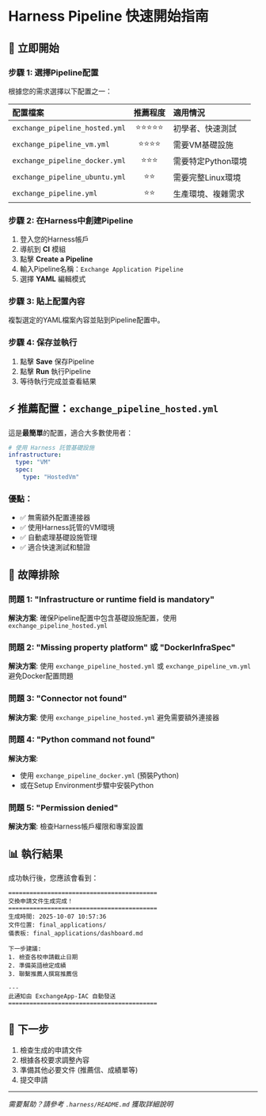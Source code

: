 # Harness Pipeline 快速開始指南

## 🚀 立即開始

### 步驟 1: 選擇Pipeline配置
根據您的需求選擇以下配置之一：

| 配置檔案 | 推薦程度 | 適用情況 |
|:---|:---:|:---|
| `exchange_pipeline_hosted.yml` | ⭐⭐⭐⭐⭐ | 初學者、快速測試 |
| `exchange_pipeline_vm.yml` | ⭐⭐⭐⭐ | 需要VM基礎設施 |
| `exchange_pipeline_docker.yml` | ⭐⭐⭐ | 需要特定Python環境 |
| `exchange_pipeline_ubuntu.yml` | ⭐⭐ | 需要完整Linux環境 |
| `exchange_pipeline.yml` | ⭐⭐ | 生產環境、複雜需求 |

### 步驟 2: 在Harness中創建Pipeline

1. 登入您的Harness帳戶
2. 導航到 **CI** 模組
3. 點擊 **Create a Pipeline**
4. 輸入Pipeline名稱：`Exchange Application Pipeline`
5. 選擇 **YAML** 編輯模式

### 步驟 3: 貼上配置內容

複製選定的YAML檔案內容並貼到Pipeline配置中。

### 步驟 4: 保存並執行

1. 點擊 **Save** 保存Pipeline
2. 點擊 **Run** 執行Pipeline
3. 等待執行完成並查看結果

## ⚡ 推薦配置：`exchange_pipeline_hosted.yml`

這是**最簡單**的配置，適合大多數使用者：

```yaml
# 使用 Harness 託管基礎設施
infrastructure:
  type: "VM"
  spec:
    type: "HostedVm"
```

### 優點：
- ✅ 無需額外配置連接器
- ✅ 使用Harness託管的VM環境
- ✅ 自動處理基礎設施管理
- ✅ 適合快速測試和驗證

## 🔧 故障排除

### 問題 1: "Infrastructure or runtime field is mandatory"
**解決方案**: 確保Pipeline配置中包含基礎設施配置，使用 `exchange_pipeline_hosted.yml`

### 問題 2: "Missing property platform" 或 "DockerInfraSpec"
**解決方案**: 使用 `exchange_pipeline_hosted.yml` 或 `exchange_pipeline_vm.yml` 避免Docker配置問題

### 問題 3: "Connector not found"
**解決方案**: 使用 `exchange_pipeline_hosted.yml` 避免需要額外連接器

### 問題 4: "Python command not found"
**解決方案**: 
- 使用 `exchange_pipeline_docker.yml` (預裝Python)
- 或在Setup Environment步驟中安裝Python

### 問題 5: "Permission denied"
**解決方案**: 檢查Harness帳戶權限和專案設置

## 📊 執行結果

成功執行後，您應該會看到：

```
==========================================
交換申請文件生成完成！
==========================================
生成時間: 2025-10-07 10:57:36
文件位置: final_applications/
儀表板: final_applications/dashboard.md

下一步建議:
1. 檢查各校申請截止日期
2. 準備英語檢定成績
3. 聯繫推薦人撰寫推薦信

---
此通知由 ExchangeApp-IAC 自動發送
==========================================
```

## 🎯 下一步

1. 檢查生成的申請文件
2. 根據各校要求調整內容
3. 準備其他必要文件 (推薦信、成績單等)
4. 提交申請

---

*需要幫助？請參考 `.harness/README.md` 獲取詳細說明*
